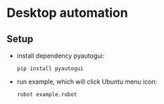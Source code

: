 # Desktop automation

## Setup

- install dependency pyautogui: 

  `pip install pyautogui`
  
- run example, which will click Ubuntu menu icon: 
  
  `robot example.robot`
